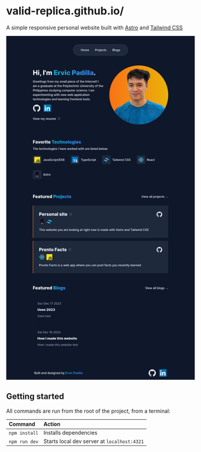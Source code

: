 # valid-replica.github.io/

A simple responsive personal website built with [Astro](https://astro.build/) and [Tailwind CSS](https://tailwindcss.com/)

![Portfolio](./src/content/project/images/personal-site.png)

## Getting started

All commands are run from the root of the project, from a terminal:

| Command       | Action                                      |
| :------------ | :------------------------------------------ |
| `npm install` | Installs dependencies                       |
| `npm run dev` | Starts local dev server at `localhost:4321` |
